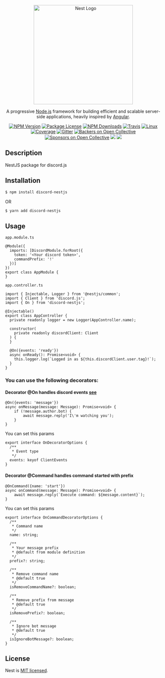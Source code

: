 <p align="center">
  <a href="http://nestjs.com/" target="blank"><img src="https://nestjs.com/img/logo_text.svg" width="320" alt="Nest Logo" /></a>
</p>

[travis-image]: https://api.travis-ci.org/nestjs/nest.svg?branch=master
[travis-url]: https://travis-ci.org/nestjs/nest
[linux-image]: https://img.shields.io/travis/nestjs/nest/master.svg?label=linux
[linux-url]: https://travis-ci.org/nestjs/nest
  
  <p align="center">A progressive <a href="http://nodejs.org" target="blank">Node.js</a> framework for building efficient and scalable server-side applications, heavily inspired by <a href="https://angular.io" target="blank">Angular</a>.</p>
    <p align="center">
<a href="https://www.npmjs.com/~nestjscore"><img src="https://img.shields.io/npm/v/@nestjs/core.svg" alt="NPM Version" /></a>
<a href="https://www.npmjs.com/~nestjscore"><img src="https://img.shields.io/npm/l/@nestjs/core.svg" alt="Package License" /></a>
<a href="https://www.npmjs.com/~nestjscore"><img src="https://img.shields.io/npm/dm/@nestjs/core.svg" alt="NPM Downloads" /></a>
<a href="https://travis-ci.org/nestjs/nest"><img src="https://api.travis-ci.org/nestjs/nest.svg?branch=master" alt="Travis" /></a>
<a href="https://travis-ci.org/nestjs/nest"><img src="https://img.shields.io/travis/nestjs/nest/master.svg?label=linux" alt="Linux" /></a>
<a href="https://coveralls.io/github/nestjs/nest?branch=master"><img src="https://coveralls.io/repos/github/nestjs/nest/badge.svg?branch=master#5" alt="Coverage" /></a>
<a href="https://gitter.im/nestjs/nestjs?utm_source=badge&utm_medium=badge&utm_campaign=pr-badge&utm_content=body_badge"><img src="https://badges.gitter.im/nestjs/nestjs.svg" alt="Gitter" /></a>
<a href="https://opencollective.com/nest#backer"><img src="https://opencollective.com/nest/backers/badge.svg" alt="Backers on Open Collective" /></a>
<a href="https://opencollective.com/nest#sponsor"><img src="https://opencollective.com/nest/sponsors/badge.svg" alt="Sponsors on Open Collective" /></a>
  <a href="https://paypal.me/kamilmysliwiec"><img src="https://img.shields.io/badge/Donate-PayPal-dc3d53.svg"/></a>
  <a href="https://twitter.com/nestframework"><img src="https://img.shields.io/twitter/follow/nestframework.svg?style=social&label=Follow"></a>
</p>
  <!--[![Backers on Open Collective](https://opencollective.com/nest/backers/badge.svg)](https://opencollective.com/nest#backer)
  [![Sponsors on Open Collective](https://opencollective.com/nest/sponsors/badge.svg)](https://opencollective.com/nest#sponsor)-->

## Description

NestJS package for discord.js

## Installation

```bash
$ npm install discord-nestjs
```
OR 
```bash
$ yarn add discord-nestjs
```

## Usage

`app.module.ts`
```
@Module({
  imports: [DiscordModule.forRoot({
    token: '<Your discord token>',
    commandPrefix: '!'
  })]
})
export class AppModule {
}
```

`app.controller.ts`
```
import { Injectable, Logger } from '@nestjs/common';
import { Client } from 'discord.js';
import { On } from 'discord-nestjs';

@Injectable()
export class AppController {
  private readonly logger = new Logger(AppController.name);

  constructor(
    private readonly discordClient: Client
  ) {
  }

  @On({events: 'ready'})
  async onReady(): Promise<void> {
    this.logger.log(`Logged in as ${this.discordClient.user.tag}!`);
  }
}
```

### You can use the following decorators:

#### Decorator @On handles discord events [see](https://gist.github.com/koad/316b265a91d933fd1b62dddfcc3ff584)
```
@On({events: 'message'})
async onMessage(message: Message): Promise<void> {
    if (!message.author.bot) {
        await message.reply('I\'m watching you');
    }
}
```
You can set this params
```
export interface OnDecoratorOptions {
  /**
   * Event type
   */
  events: keyof ClientEvents
}
```

#### Decorator @Command handles command started with prefix
```
@OnCommand({name: 'start'})
async onCommand(message: Message): Promise<void> {
    await message.reply(`Execute command: ${message.content}`);
}
```
You can set this params
```
export interface OnCommandDecoratorOptions {
  /**
   * Command name
   */
  name: string;

  /**
   * Your message prefix
   * @default from module definition
   */
  prefix?: string;

  /**
   * Remove command name
   * @default true
   */
  isRemoveCommandName?: boolean;

  /**
   * Remove prefix from message
   * @default true
   */
  isRemovePrefix?: boolean;

  /**
   * Ignore bot message
   * @default true
   */
  isIgnoreBotMessage?: boolean;
}

```

## License

  Nest is [MIT licensed](LICENSE).
